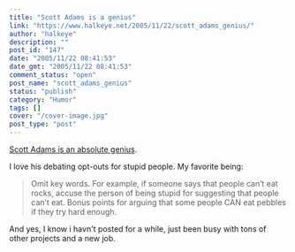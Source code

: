 ```yaml
---
title: "Scott Adams is a genius"
link: "https://www.halkeye.net/2005/11/22/scott_adams_genius/"
author: "halkeye"
description: ""
post_id: "147"
date: "2005/11/22 08:41:53"
date_gmt: "2005/11/22 08:41:53"
comment_status: "open"
post_name: "scott_adams_genius"
status: "publish"
category: "Humor"
tags: []
cover: "/cover-image.jpg"
post_type: "post"
---
```


[Scott Adams is an absolute genius](http://dilbertblog.typepad.com/the_dilbert_blog/2005/11/results_of_why_.html).

I love his debating opt-outs for stupid people. My favorite being:



> Omit key words. For example, if someone says that people can’t eat rocks, accuse the person of being stupid for suggesting that people can’t eat. Bonus points for arguing that some people CAN eat pebbles if they try hard enough.



And yes, I know i havn't posted for a while, just been busy with tons of other projects and a new job.